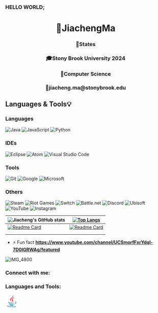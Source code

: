 ### HELLO WORLD;

<h1 align="center">🐴JiachengMa</h1>
<h3 align="center">📍States</h3>
<h3 align="center">🎓Stony Brook University 2024</h3>
<h3 align="center">🧠Computer Science</h3>
<h3 align="center">📧jiacheng.ma@stonybrook.edu</h3>


<h2 align="left">Languages & Tools💡</h2>

### Languages

![Java](https://img.shields.io/badge/java-%23ED8B00.svg?style=for-the-badge&logo=java&logoColor=white)   ![JavaScript](https://img.shields.io/badge/javascript-%23323330.svg?style=for-the-badge&logo=javascript&logoColor=%23F7DF1E)   ![Python](https://img.shields.io/badge/python-3670A0?style=for-the-badge&logo=python&logoColor=ffdd54)


### IDEs
![Eclipse](https://img.shields.io/badge/Eclipse-FE7A16.svg?style=for-the-badge&logo=Eclipse&logoColor=white)   	![Atom](https://img.shields.io/badge/Atom-%2366595C.svg?style=for-the-badge&logo=atom&logoColor=white)   ![Visual Studio Code](https://img.shields.io/badge/Visual%20Studio%20Code-0078d7.svg?style=for-the-badge&logo=visual-studio-code&logoColor=white)



### Tools
![Git](https://img.shields.io/badge/git-%23F05033.svg?style=for-the-badge&logo=git&logoColor=white)   ![Google](https://img.shields.io/badge/google-4285F4?style=for-the-badge&logo=google&logoColor=white)   ![Microsoft](https://img.shields.io/badge/Microsoft-0078D4?style=for-the-badge&logo=microsoft&logoColor=white)

### Others
![Steam](https://img.shields.io/badge/steam-%23000000.svg?style=for-the-badge&logo=steam&logoColor=white)   ![Riot Games](https://img.shields.io/badge/riotgames-D32936.svg?style=for-the-badge&logo=riotgames&logoColor=white)   ![Switch](https://img.shields.io/badge/Switch-E60012?style=for-the-badge&logo=nintendo-switch&logoColor=white)   ![Battle.net](https://img.shields.io/badge/battle.net-%2300AEFF.svg?style=for-the-badge&logo=battle.net&logoColor=white)   ![Discord](https://img.shields.io/badge/%3CServer%3E-%237289DA.svg?style=for-the-badge&logo=discord&logoColor=white)   ![Ubisoft](https://img.shields.io/badge/Ubisoft-%23F5F5F5.svg?style=for-the-badge&logo=Ubisoft&logoColor=black)   ![YouTube](https://img.shields.io/badge/YouTube-%23FF0000.svg?style=for-the-badge&logo=YouTube&logoColor=white)   ![Instagram](https://img.shields.io/badge/Instagram-%23E4405F.svg?style=for-the-badge&logo=Instagram&logoColor=white)


| ![Jiacheng's GitHub stats](https://github-readme-stats.vercel.app/api?username=JiachengMa-26&theme=dracula) | [![Top Langs](https://github-readme-stats.vercel.app/api/top-langs/?username=JiachengMa-26=compact)](https://github.com/JiachengMa-26?tab=repositories) |
| ------------- |:-------------:|
| [![Readme Card](https://github-readme-stats.vercel.app/api/pin/?username=JiachengMa-26&repo=MJC-Personal-Web&theme=dracula)](https://github.com/JiachengMa-26/MJC-Personal-Web) | [![Readme Card](https://github-readme-stats.vercel.app/api/pin/?username=JiachengMa-26&repo=CSE-Lesson-Java&theme=dracula)](https://github.com/JiachengMa-26/MJC-Personal-Web) |
|  |  |  
|  |  |






- ⚡ Fun fact **https://www.youtube.com/channel/UCSmorfFxrYdql-7D0lGRWAg/featured**

![IMG_4800](https://user-images.githubusercontent.com/77813202/151097147-8ff1c7af-7165-49e8-bfba-d76049f5a23b.gif)





<h3 align="left">Connect with me:</h3>
<p align="left">
</p>

<h3 align="left">Languages and Tools:</h3>
<p align="left"> <a href="https://www.java.com" target="_blank" rel="noreferrer"> <img src="https://raw.githubusercontent.com/devicons/devicon/master/icons/java/java-original.svg" alt="java" width="40" height="40"/> </a> </p>
